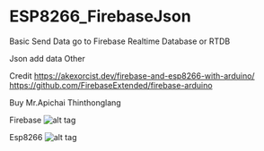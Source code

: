# ESP8266_FirebaseJson

Basic
Send Data go to Firebase Realtime Database or RTDB

Json add data Other

Credit
https://akexorcist.dev/firebase-and-esp8266-with-arduino/
https://github.com/FirebaseExtended/firebase-arduino
  
Buy Mr.Apichai Thinthonglang

Firebase
![alt tag](https://miro.medium.com/max/4492/1*ZBSX06fzK-gFy_Cj3FwzUg.png)

Esp8266
![alt tag](https://i2.wp.com/randomnerdtutorials.com/wp-content/uploads/2019/05/ESP8266-NodeMCU-kit-12-E-pinout-gpio-pin.png?quality=100&strip=all&ssl=1)
